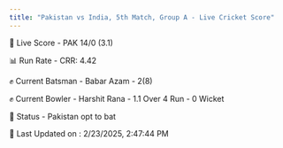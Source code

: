 ```yaml
---
title: "Pakistan vs India, 5th Match, Group A - Live Cricket Score"
---
```


🔴 Live Score - PAK 14/0 (3.1)  

📊 Run Rate - CRR: 4.42  

✊ Current Batsman - Babar Azam - 2(8)  

✊ Current Bowler - Harshit Rana - 1.1 Over 4 Run - 0 Wicket  

📑 Status - Pakistan opt to bat

📝 Last Updated on : 2/23/2025, 2:47:44 PM  

